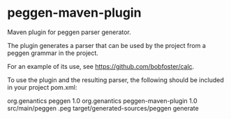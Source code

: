 peggen-maven-plugin
===================

Maven plugin for peggen parser generator.

The plugin generates a parser that can be used by the project from a
peggen grammar in the project.

For an example of its use, see https://github.com/bobfoster/calc.

To use the plugin and the resulting parser, the following should be
included in your project pom.xml:

  <dependencies>
    <dependency>
      <groupId>org.genantics</groupId>
      <artifactId>peggen</artifactId>
      <version>1.0</version>
    </dependency>
  </dependencies>
  
  <build>
    <plugins>
      <plugin>
        <groupId>org.genantics</groupId>
        <artifactId>peggen-maven-plugin</artifactId>
        <version>1.0</version>
        <configuration>
          <!-- The following are optional: default values shown -->
          <sourceDirectory>src/main/peggen</sourceDirectory>
          <grammarExtension>.peg</grammarExtension>
          <outputDirectory>target/generated-sources/peggen</outputDirectory>
        </configuration>
        <executions>
          <execution>
            <goals>
              <goal>generate</goal>
            </goals>
          </execution>
        </executions>
      </plugin>
    </plugins>
  </build>

